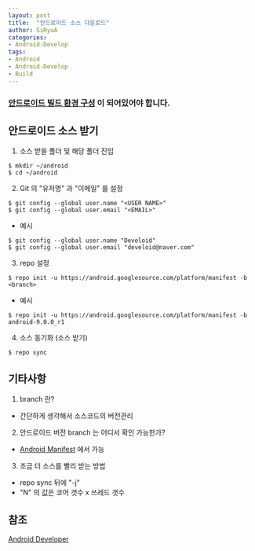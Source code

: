 ```yaml
---
layout: post
title:  "안드로이드 소스 다운로드"
author: SiRyuA
categories:
- Android-Develop
tags:
- Android
- Android-Develop
- Build
---
```


### [안드로이드 빌드 환경 구성](/android-develop/android-build-settings.html) 이 되어있어야 합니다.


## 안드로이드 소스 받기
1. 소스 받을 폴더 및 해당 폴더 진입
~~~~
$ mkdir ~/android
$ cd ~/android
~~~~
2. Git 의 "유저명" 과 "이메일" 를 설정
~~~~
$ git config --global user.name "<USER NAME>"
$ git config --global user.email "<EMAIL>"
~~~~
 * 예시
 ~~~~
 $ git config --global user.name "Develoid"
 $ git config --global user.email "develoid@naver.com"
 ~~~~
3. repo 설정
~~~~
$ repo init -u https://android.googlesource.com/platform/manifest -b <branch>
~~~~
 * 예시
 ~~~~
 $ repo init -u https://android.googlesource.com/platform/manifest -b android-9.0.0_r1
 ~~~~
4. 소스 동기화 (소스 받기)
~~~~
$ repo sync
~~~~


## 기타사항
1. branch 란?
 * 간단하게 생각해서 소스코드의 버전관리
2. 안드로이드 버전 branch 는 어디서 확인 가능한가?
 * [Android Manifest](https://android.googlesource.com/platform/manifest) 에서 가능
3. 조금 더 소스를 빨리 받는 방법
 * repo sync 뒤에 "-j<N>"
 * "N" 의 값은 코어 갯수 x 쓰레드 갯수


## 참조
[Android Developer](https://source.android.com/setup/build/requirements)
